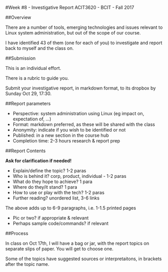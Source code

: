 #Week #8 - Investigative Report
ACIT3620 - BCIT - Fall 2017

##Overview

There are a number of tools, emerging technologies and issues relevant to Linux system
administration, but out of the scope of our course.

I have identified 43 of them (one for each of you) to investigate and report
back to myself and the class on.

##Submission

This is an individual effort.

There is a rubric to guide you.

Submit your investigative report, in markdown format, to its dropbox
by Sunday Oct 29, 17:30.

##Report parameters

- Perspective: system administration using Linux (eg impact on, expectation of, ...)
- Format: markdown preferred, as these will be shared with the class
- Anonymity: indicate if you wish to be identified or not
- Published: in a new section in the course hub
- Completion time: 2-3 hours research & report prep

##Report Contents

**Ask for clarification if needed!**

- Explain/define the topic? 1-2 paras
- Who is behind it? corp, product, individual - 1-2 paras
- What do they hope to achieve? 1 para
- Where do they/it stand? 1 para
- How to use or play with the tech? 1-2 paras
- Further reading? unordered list, 3-6 links

The above adds up to 6-9 paragraphs, i.e. 1-1.5 printed pages

- Pic or two? if appropriate & relevant
- Perhaps sample code/commands? if relevant

##Process

In class on Oct 17th, I will have a bag or jar, with the report topics
on separate slips of paper. You will get to choose one.

Some of the topics have suggested sources or interpretaitons, in brackets after
the topic name.

